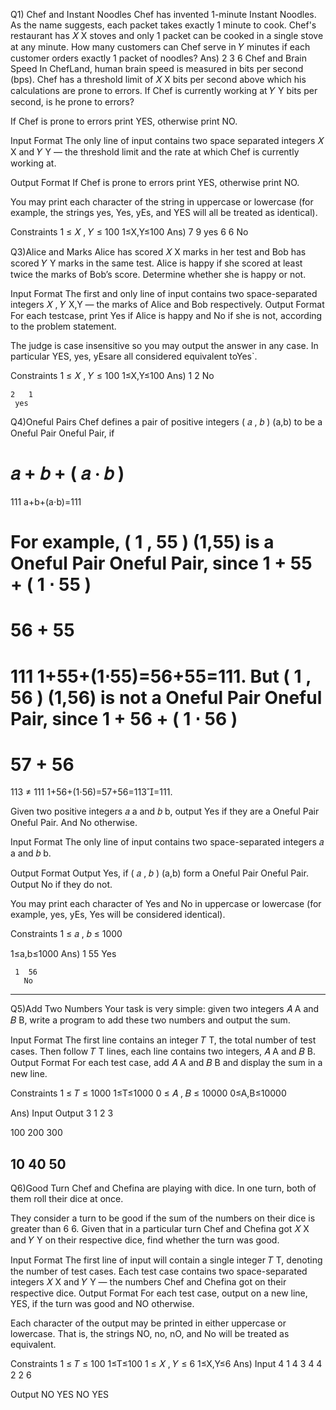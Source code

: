 Q1) Chef and Instant Noodles
Chef has invented 
1-minute Instant Noodles. As the name suggests, each packet takes exactly 
1 minute to cook.
Chef's restaurant has 
𝑋
X stoves and only 1 packet can be cooked in a single stove at any minute.
How many customers can Chef serve in 𝑌 minutes if each customer orders exactly 1 packet of noodles?
Ans) 2 3
      6
Chef and Brain Speed
In ChefLand, human brain speed is measured in bits per second (bps). Chef has a threshold limit of 
𝑋
X bits per second above which his calculations are prone to errors. If Chef is currently working at 
𝑌
Y bits per second, is he prone to errors?

If Chef is prone to errors print YES, otherwise print NO.

Input Format
The only line of input contains two space separated integers 
𝑋
X and 
𝑌
Y — the threshold limit and the rate at which Chef is currently working at.

Output Format
If Chef is prone to errors print YES, otherwise print NO.

You may print each character of the string in uppercase or lowercase (for example, the strings yes, Yes, yEs, and YES will all be treated as identical).

Constraints
1
≤
𝑋
,
𝑌
≤
100
1≤X,Y≤100
Ans) 7 9
      yes
6  6
No

Q3)Alice and Marks
Alice has scored 
𝑋
X marks in her test and Bob has scored 
𝑌
Y marks in the same test. Alice is happy if she scored at least twice the marks of Bob’s score. Determine whether she is happy or not.

Input Format
The first and only line of input contains two space-separated integers 
𝑋
,
𝑌
X,Y — the marks of Alice and Bob respectively.
Output Format
For each testcase, print Yes if Alice is happy and No if she is not, according to the problem statement.

The judge is case insensitive so you may output the answer in any case. In particular YES, yes, yEsare all considered equivalent toYes`.

Constraints
1
≤
𝑋
,
𝑌
≤
100
1≤X,Y≤100
Ans) 1  2
      No

    2   1
     yes

Q4)Oneful Pairs
Chef defines a pair of positive integers 
(
𝑎
,
𝑏
)
(a,b) to be a 
Oneful Pair
Oneful Pair, if

𝑎
+
𝑏
+
(
𝑎
⋅
𝑏
)
=
111
a+b+(a⋅b)=111

For example, 
(
1
,
55
)
(1,55) is a 
Oneful Pair
Oneful Pair, since 
1
+
55
+
(
1
⋅
55
)
=
56
+
55
=
111
1+55+(1⋅55)=56+55=111.
But 
(
1
,
56
)
(1,56) is not a 
Oneful Pair
Oneful Pair, since 
1
+
56
+
(
1
⋅
56
)
=
57
+
56
=
113
≠
111
1+56+(1⋅56)=57+56=113=111.

Given two positive integers 
𝑎
a and 
𝑏
b, output Yes if they are a 
Oneful Pair
Oneful Pair. And No otherwise.

Input Format
The only line of input contains two space-separated integers 
𝑎
a and 
𝑏
b.

Output Format
Output Yes, if 
(
𝑎
,
𝑏
)
(a,b) form a 
Oneful Pair
Oneful Pair. Output No if they do not.

You may print each character of Yes and No in uppercase or lowercase (for example, yes, yEs, Yes will be considered identical).

Constraints
1
≤
𝑎
,
𝑏
≤
1000

1≤a,b≤1000
Ans) 1 55
      Yes
      
     1  56
       No

---------------------------------------------------------------------------------------------------------------------------------------
Q5)Add Two Numbers
Your task is very simple: given two integers 
𝐴
A and 
𝐵
B, write a program to add these two numbers and output the sum.

Input Format
The first line contains an integer 
𝑇
T, the total number of test cases.
Then follow 
𝑇
T lines, each line contains two integers, 
𝐴
A and 
𝐵
B.
Output Format
For each test case, add 
𝐴
A and 
𝐵
B and display the sum in a new line.

Constraints
1
≤
𝑇
≤
1000
1≤T≤1000
0
≤
𝐴
,
𝐵
≤
10000
0≤A,B≤10000

Ans)
Input               Output
3
1 2                  3

100 200             300
                   
10 40                50
-----------------------------------------------------------------------------------------------------------------------------------------------------------------------
Q6)Good Turn
Chef and Chefina are playing with dice. In one turn, both of them roll their dice at once.

They consider a turn to be good if the sum of the numbers on their dice is greater than 
6
6.
Given that in a particular turn Chef and Chefina got 
𝑋
X and 
𝑌
Y on their respective dice, find whether the turn was good.

Input Format
The first line of input will contain a single integer 
𝑇
T, denoting the number of test cases.
Each test case contains two space-separated integers 
𝑋
X and 
𝑌
Y — the numbers Chef and Chefina got on their respective dice.
Output Format
For each test case, output on a new line, YES, if the turn was good and NO otherwise.

Each character of the output may be printed in either uppercase or lowercase. That is, the strings NO, no, nO, and No will be treated as equivalent.

Constraints
1
≤
𝑇
≤
100
1≤T≤100
1
≤
𝑋
,
𝑌
≤
6
1≤X,Y≤6
Ans)
Input
4
1 4
3 4
4 2
2 6

Output
NO
YES
NO
YES
